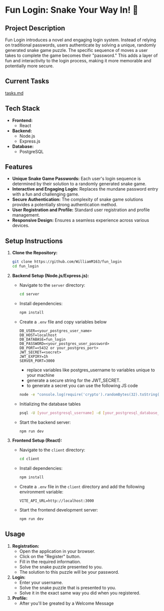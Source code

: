 # Fun Login: Snake Your Way In! 🐍

## Project Description
Fun Login introduces a novel and engaging login system.
Instead of relying on traditional passwords, users authenticate by solving a unique, randomly generated snake game puzzle.
The specific sequence of moves a user takes to complete the game becomes their "password."
This adds a layer of fun and interactivity to the login process, making it more memorable and potentially more secure.

## Current Tasks
[tasks.md](./tasks.md)

## Tech Stack
* **Frontend:**
    * React
* **Backend:**
    * Node.js
    * Express.js
* **Database:**
    * PostgreSQL

## Features
* **Unique Snake Game Passwords:** Each user's login sequence is determined by their solution to a randomly generated snake game.
* **Interactive and Engaging Login:** Replaces the mundane password entry with a fun and challenging game.
* **Secure Authentication:** The complexity of snake game solutions provides a potentially strong authentication method.
* **User Registration and Profile:** Standard user registration and profile management.
* **Responsive Design:** Ensures a seamless experience across various devices.

## Setup Instructions
1.  **Clone the Repository:**

    ```bash
    git clone https://github.com/WilliamM163/fun_login
    cd fun_login
    ```

2.  **Backend Setup (Node.js/Express.js):**

    * Navigate to the `server` directory:

        ```bash
        cd server
        ```

    * Install dependencies:

        ```bash
        npm install
        ```

    * Create a `.env` file and copy variables below
      ```.env
      DB_USER=<your_postgres_user_name>
      DB_HOST=localhost
      DB_DATABASE=fun_login
      DB_PASSWORD=<your_postgres_user_password>
      DB_PORT=<5432 or your_postgres_port>
      JWT_SECRET=<secret>
      JWT_EXPIRY=1h
      SERVER_PORT=3000
      ```
        * replace variables like postgres_username to variables unique to your machine
        * generate a secure string for the JWT_SECRET.
        * to generate a secret you can use the following JS code
      ```bash
      node -e "console.log(require('crypto').randomBytes(32).toString('hex'));"
      ```

    * Initializing the database tables
        ```bash
        psql -U [your_postgresql_username] -d [your_postgresql_database_name] -f setup.sql
        ```

    * Start the backend server:

        ```bash
        npm run dev
        ```

3.  **Frontend Setup (React):**

    * Navigate to the `client` directory:

        ```bash
        cd client
        ```

    * Install dependencies:

        ```bash
        npm install
        ```

    * Create a `.env` file in the `client` directory and add the following environment variable:

        ```
        VITE_API_URL=http://localhost:3000
        ```

    * Start the frontend development server:

        ```bash
        npm run dev
        ```

## Usage
1.  **Registration:**
    * Open the application in your browser.
    * Click on the "Register" button.
    * Fill in the required information.
    * Solve the snake puzzle presented to you.
    * The solution to this puzzle will be your password.
2.  **Login:**
    * Enter your username.
    * Solve the snake puzzle that is presented to you.
    * Solve it in the exact same way you did when you registered.
3.  **Profile:**
    * After you'll be greated by a Welcome Message
